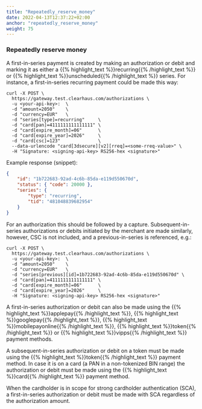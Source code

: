 ```yaml
---
title: "Repeatedly_reserve_money"
date: 2022-04-13T12:37:22+02:00
anchor: "repeatedly_reserve_money"
weight: 75
---
```

### Repeatedly reserve money
A first-in-series payment is created by making an authorization or debit and marking it as either a {{% highlight_text %}}recurring{{% /highlight_text %}} or {{% highlight_text %}}unscheduled{{% /highlight_text %}} series. For instance, a first-in-series recurring payment could be made this way:
```shell
curl -X POST \
  https://gateway.test.clearhaus.com/authorizations \
  -u <your-api-key>:  \
  -d "amount=2050"    \
  -d "currency=EUR"   \
  -d "series[type]=recurring"     \
  -d "card[pan]=4111111111111111" \
  -d "card[expire_month]=06"      \
  -d "card[expire_year]=2026"     \
  -d "card[csc]=123"              \
  --data-urlencode "card[3dsecure][v2][rreq]=<some-rreq-value>" \
  -H "Signature: <signing-api-key> RS256-hex <signature>"
```
Example response (snippet):
```json
{
    "id": "1b722683-92ad-4c6b-85da-e119d550670d",
    "status": { "code": 20000 },
    "series": {
        "type": "recurring",
        "tid": "481048839682954"
    }
}
```
For an authorization this should be followed by a capture.
Subsequent-in-series authorizations or debits initiated by the merchant are made similarly, however, CSC is not included, and a previous-in-series is referenced, e.g.:
```shell
curl -X POST \
  https://gateway.test.clearhaus.com/authorizations \
  -u <your-api-key>:  \
  -d "amount=2050"    \
  -d "currency=EUR"   \
  -d "series[previous][id]=1b722683-92ad-4c6b-85da-e119d550670d" \
  -d "card[pan]=4111111111111111" \
  -d "card[expire_month]=06"      \
  -d "card[expire_year]=2026"     \
  -H "Signature: <signing-api-key> RS256-hex <signature>"
```
A first-in-series authorization or debit can also be made using the {{% highlight_text %}}applepay{{% /highlight_text %}}, {{% highlight_text %}}googlepay{{% /highlight_text %}}, {{% highlight_text %}}mobilepayonline{{% /highlight_text %}}, {{% highlight_text %}}token{{% /highlight_text %}} or {{% highlight_text %}}vipps{{% /highlight_text %}} payment methods.

A subsequent-in-series authorization or debit on a token must be made using the {{% highlight_text %}}token{{% /highlight_text %}} payment method. In case it is on a card (a PAN in a non-tokenized BIN range) the authorization or debit must be made using the {{% highlight_text %}}card{{% /highlight_text %}} payment method.

When the cardholder is in scope for strong cardholder authentication (SCA), a first-in-series authorization or debit must be made with SCA regardless of the authorization amount.
